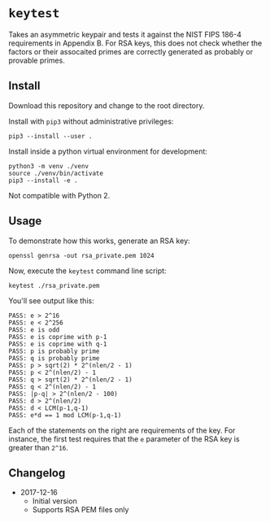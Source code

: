 
# `keytest`

Takes an asymmetric keypair and tests it against the NIST FIPS 186-4
requirements in Appendix B. For RSA keys, this does not check whether the
factors or their assocaited primes are correctly generated as probably or
provable primes.

## Install

Download this repository and change to the root directory.

Install with `pip3` without administrative privileges:

    pip3 --install --user .
    
Install inside a python virtual environment for development:

    python3 -m venv ./venv
    source ./venv/bin/activate
    pip3 --install -e .

Not compatible with Python 2.

## Usage

To demonstrate how this works, generate an RSA key:

    openssl genrsa -out rsa_private.pem 1024

Now, execute the `keytest` command line script:

    keytest ./rsa_private.pem
    
You'll see output like this:

    PASS: e > 2^16
    PASS: e < 2^256
    PASS: e is odd
    PASS: e is coprime with p-1
    PASS: e is coprime with q-1
    PASS: p is probably prime
    PASS: q is probably prime
    PASS: p > sqrt(2) * 2^(nlen/2 - 1)
    PASS: p < 2^(nlen/2) - 1
    PASS: q > sqrt(2) * 2^(nlen/2 - 1)
    PASS: q < 2^(nlen/2) - 1
    PASS: |p-q| > 2^(nlen/2 - 100)
    PASS: d > 2^(nlen/2)
    PASS: d < LCM(p-1,q-1)
    PASS: e*d == 1 mod LCM(p-1,q-1)
    
Each of the statements on the right are requirements of the key. For instance,
the first test requires that the `e` parameter of the RSA key is greater than
`2^16`.

## Changelog

 * 2017-12-16
   - Initial version
   - Supports RSA PEM files only
   

